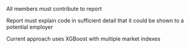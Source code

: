 All members must contribute to report

Report must explain code in sufficient detail that it could be shown to a potential employer

Current approach uses XGBoost with multiple market indexes 
